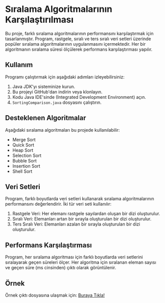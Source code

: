 # Sıralama Algoritmalarının Karşılaştırılması

Bu proje, farklı sıralama algoritmalarının performansını karşılaştırmak için tasarlanmıştır. Program, rastgele, sıralı ve ters sıralı veri setleri üzerinde popüler sıralama algoritmalarının uygulanmasını içermektedir. Her bir algoritmanın sıralama süresi ölçülerek performans karşılaştırması yapılır.

## Kullanım

Programı çalıştırmak için aşağıdaki adımları izleyebilirsiniz:

1. Java JDK'yı sisteminize kurun.
2. Bu projeyi GitHub'dan indirin veya klonlayın.
3. Kodu Java IDE'sinde (Integrated Development Environment) açın.
4. `SortingComparison.java` dosyasını çalıştırın.

## Desteklenen Algoritmalar

Aşağıdaki sıralama algoritmaları bu projede kullanılabilir:

- Merge Sort
- Quick Sort
- Heap Sort
- Selection Sort
- Bubble Sort
- Insertion Sort
- Shell Sort

## Veri Setleri

Program, farklı boyutlarda veri setleri kullanarak sıralama algoritmalarının performansını değerlendirir. İki tür veri seti kullanılır:

1. Rastgele Veri: Her elemanı rastgele sayılardan oluşan bir dizi oluşturulur.
2. Sıralı Veri: Elemanları artan bir sırayla oluşturulan bir dizi oluşturulur.
3. Ters Sıralı Veri: Elemanları azalan bir sırayla oluşturulan bir dizi oluşturulur.

## Performans Karşılaştırması

Program, her sıralama algoritması için farklı boyutlarda veri setlerini sıralayarak geçen süreleri ölçer. Her algoritma için sıralanan eleman sayısı ve geçen süre (ms cinsinden) çıktı olarak görüntülenir.

## Örnek

Örnek çıktı dosyasına ulaşmak için: [Buraya Tıkla!](https://github.com/zeynepbaydemir/Sorting-Comparasion/blob/main/SortingAlgorithmOutputs.pdf)

